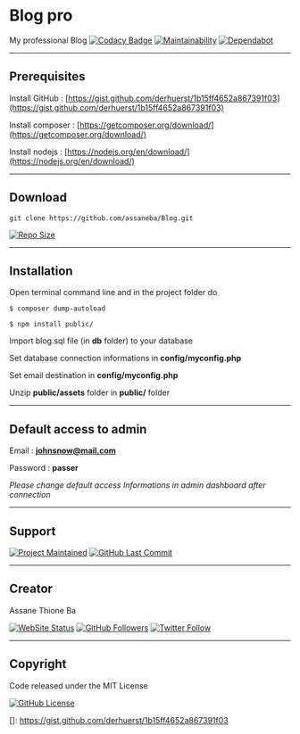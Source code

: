 # Blog pro

My professional Blog 
[![Codacy Badge](https://api.codacy.com/project/badge/Grade/19425662d367437c902476ba2cfa85c8)](https://app.codacy.com/app/assaneba/Blog?utm_source=github.com&utm_medium=referral&utm_content=assaneba/Blog&utm_campaign=Badge_Grade_Dashboard)
[![Maintainability](https://api.codeclimate.com/v1/badges/c8834b6fd1d8e46f4d71/maintainability)](https://codeclimate.com/github/assaneba/Blog/maintainability)
[![Dependabot](https://badgen.net/dependabot/dependabot/dependabot-core/?icon=dependabot)](https://github.com/assaneba/Blog/graphs/contributors)

---

## Prerequisites

Install GitHub  : [https://gist.github.com/derhuerst/1b15ff4652a867391f03](https://gist.github.com/derhuerst/1b15ff4652a867391f03)

Install composer : [https://getcomposer.org/download/](https://getcomposer.org/download/)

Install nodejs : [https://nodejs.org/en/download/](https://nodejs.org/en/download/)

---

## Download

`git clone https://github.com/assaneba/Blog.git`  
  
[![Repo Size](https://img.shields.io/github/repo-size/assaneba/Blog.svg?label=Repo+Size)](https://github.com/assaneba/Blog/tree/master)

---

## Installation

Open terminal command line and in the project folder do

`$ composer dump-autoload` 

`$ npm install public/` 

Import blog.sql file (in **db** folder) to your database

Set database connection informations in **config/myconfig.php**

Set email destination in **config/myconfig.php**

Unzip **public/assets** folder in **public/** folder

---

## Default access to admin

Email : **johnsnow@mail.com**

Password : **passer**

_Please change default access Informations in admin dashboard after connection_

---

## Support

[![Project Maintained](https://img.shields.io/maintenance/yes/2019.svg?label=Maintained)](https://github.com/assaneba/Blog)
[![GitHub Last Commit](https://img.shields.io/github/last-commit/assaneba/Blog.svg?label=Last+Commit)](https://github.com/philippebeck/portfolio/commits/master)

---

## Creator

Assane Thione Ba

[![WebSite Status](https://img.shields.io/website-up-down-green-red/https/philippebeck.net.svg?label=https://assaneba.com)](https://assaneba.com)
[![GitHub Followers](https://img.shields.io/github/followers/assaneba.svg?label=GitHub+:+assaneba+|+Followers)](https://github.com/assaneba)
[![Twitter Follow](https://badgen.net/twitter/follow/assanetba)](https://twitter.com/assanetba)

---

## Copyright

Code released under the MIT License

[![GitHub License](https://img.shields.io/github/license/assaneba/Blog.svg?label=License)](https://github.com/assaneba/Blog/blob/master/LICENSE)

[]: https://gist.github.com/derhuerst/1b15ff4652a867391f03